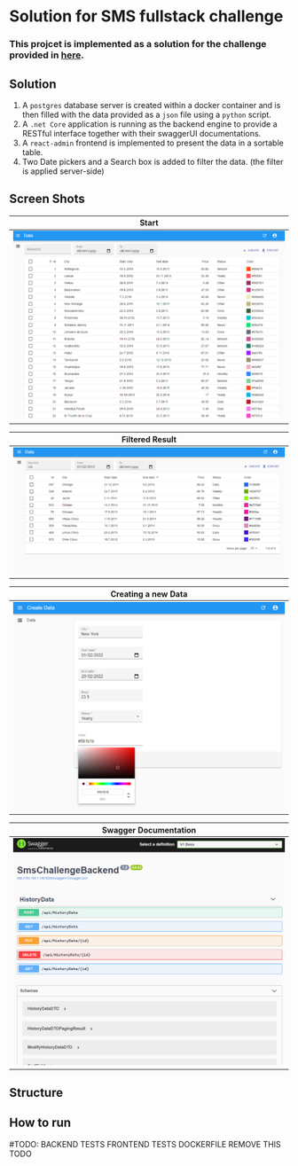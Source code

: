 # Solution for SMS fullstack challenge

### This projcet is implemented as a solution for the challenge provided in [here](./mission/README.md).

## Solution

1. A `postgres` database server is created within a docker container and is then filled with the data provided as a `json` file using a `python` script.
2. A `.net Core` application is running as the backend engine to provide a RESTful interface together with their swaggerUI documentations.
3. A `react-admin` frontend is implemented to present the data in a sortable table.
4. Two Date pickers and a Search box is added to filter the data. (the filter is applied server-side)

## Screen Shots

| Start     |
|-----------|
|![Start](./screen1.PNG)|

| Filtered Result |
|-----------|
|![Filtered Result](./screen2.PNG)|

| Creating a new Data |
|-----------|
|![Filtered Result](./screen4.PNG)|

| Swagger Documentation |
|-----------|
|![SwaggerUI](./screen3.PNG)|

## Structure

## How to run







#TODO:
BACKEND TESTS
FRONTEND TESTS
DOCKERFILE
REMOVE THIS TODO